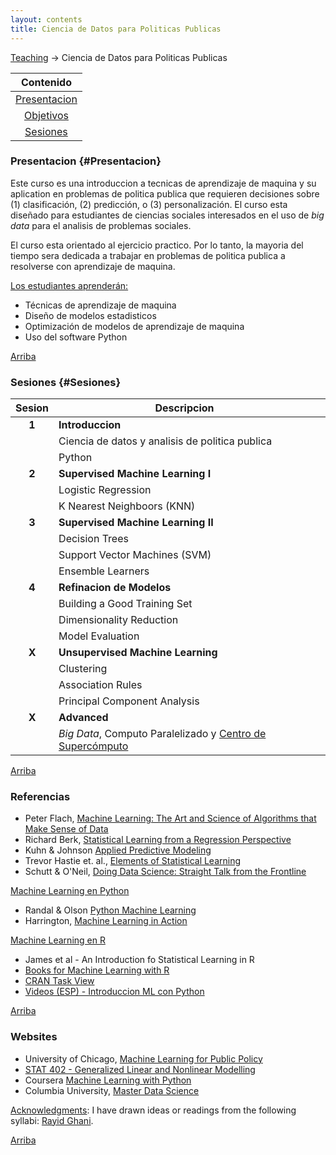```yaml
---
layout: contents
title: Ciencia de Datos para Politicas Publicas
---
```


<a name="Contenido"></a>

[Teaching](../../teaching.md) &rarr; Ciencia de Datos para Politicas Publicas

| Contenido |
| :---: |
| [Presentacion](#Presentacion) |
| [Objetivos](#Objetivo) |
| [Sesiones](#Sesiones) |

### Presentacion {#Presentacion}

Este curso es una introduccion a tecnicas de aprendizaje de maquina y su aplication en problemas de politica publica que requieren decisiones sobre (1) clasificación, (2) predicción, o (3) personalización. El curso esta diseñado para estudiantes de ciencias sociales interesados en el uso de *big data* para el analisis de problemas sociales.

El curso esta orientado al ejercicio practico. Por lo tanto, la mayoria del tiempo sera dedicada a trabajar en problemas de politica publica a resolverse con aprendizaje de maquina.

<u>Los estudiantes aprenderán:</u>
- Técnicas de aprendizaje de maquina
- Diseño de modelos estadisticos
- Optimización de modelos de aprendizaje de maquina
- Uso del software Python

[Arriba](#Contenido)

### Sesiones {#Sesiones}

| Sesion       | Descripcion  |       |
|:-------------:|--------------| :--- |
| **1**   | **Introduccion** |
|         | Ciencia de datos y analisis de politica publica | <a href="#" style="color:black;"><i class="fas fa-chalkboard-teacher" style="font-size:1em"></i></a>  |
|         | Python | <a href="#" style="color:black;"><i class="fas fa-folder-open" style="font-size:1em"></i></a> |
| **2**   | **Supervised Machine Learning I**    | |
|         | Logistic Regression       | <a href="#" style="color:black;"><i class="fas fa-folder-open" style="font-size:1em"></i></a> |
|         | K Nearest Neighboors (KNN)       | <a href="#" style="color:black;"><i class="fas fa-folder-open" style="font-size:1em"></i></a> |
| **3**   | **Supervised Machine Learning II** |
|         | Decision Trees | <a href="#" style="color:black;"><i class="fas fa-folder-open" style="font-size:1em"></i></a> |
|         | Support Vector Machines (SVM)  | <a href="#" style="color:black;"><i class="fas fa-chalkboard-teacher" style="font-size:1em"></i></a> |
|         | Ensemble Learners  | <a href="#" style="color:black;"><i class="fas fa-chalkboard-teacher" style="font-size:1em"></i></a> |
| **4**   | **Refinacion de Modelos**  |
|         | Building a Good Training Set  | <a href="#" style="color:black;"><i class="fas fa-chalkboard-teacher" style="font-size:1em"></i></a> |
|         | Dimensionality Reduction  | <a href="#" style="color:black;"><i class="fas fa-chalkboard-teacher" style="font-size:1em"></i></a> |
|         | Model Evaluation  | <a href="#" style="color:black;"><i class="fas fa-chalkboard-teacher" style="font-size:1em"></i></a> |
| **X**   | **Unsupervised Machine Learning** |
|         | Clustering  |
|         | Association Rules  |
|         | Principal Component Analysis  |
| **X**   | **Advanced**  |
|         | *Big Data*, Computo Paralelizado y [Centro de Supercómputo](http://www.udg.mx/es/noticia/inauguran-centro-supercomputo-cucea) |

[Arriba](#Contenido)

### Referencias

- Peter Flach, [Machine Learning: The Art and Science of Algorithms that Make Sense of Data](https://www.amazon.com/Machine-Learning-Science-Algorithms-Sense/dp/1107422221)
- Richard Berk, [Statistical Learning from a Regression Perspective](https://www.amazon.com/Statistical-Learning-Regression-Perspective-Statistics/dp/3319440470)
- Kuhn & Johnson [Applied Predictive Modeling](https://www.amazon.com/Applied-Predictive-Modeling-Max-Kuhn/dp/1461468485)
- Trevor Hastie et. al., [Elements of Statistical Learning](https://www.amazon.com/Elements-Statistical-Learning-Prediction-Statistics/dp/0387848576)
- Schutt & O'Neil, [Doing Data Science: Straight Talk from the Frontline](https://www.amazon.com/Doing-Data-Science-Straight-Frontline/dp/1449358659)

<u>Machine Learning en Python</u>
- Randal & Olson [Python Machine Learning](https://www.amazon.com/Python-Machine-Learning-Sebastian-Raschka-ebook/dp/B00YSILNL0)
- Harrington, [Machine Learning in Action](https://www.amazon.com/Machine-Learning-Action-Peter-Harrington/dp/1617290181)

<u>Machine Learning en R</u>
- James et al - An Introduction fo Statistical Learning in R
- [Books for Machine Learning with R](https://machinelearningmastery.com/books-for-machine-learning-with-r/)
- [CRAN Task View](https://cran.r-project.org/web/views/MachineLearning.html)
- [Videos (ESP) - Introduccion ML con Python](https://www.youtube.com/playlist?list=PLJjOveEiVE4Dk48EI7I-67PEleEC5nxc3)

[Arriba](#Contenido)

### Websites
- University of Chicago, [Machine Learning for Public Policy](http://www.rayidghani.com/teaching)
- [STAT 402 - Generalized Linear and Nonlinear Modelling](http://people.stat.sfu.ca/~raltman/stat402/)
- Coursera [Machine Learning with Python](https://www.coursera.org/learn/machine-learning-with-python)
- Columbia University, [Master Data Science](https://datascience.columbia.edu/master-of-science-in-data-science)

<u>Acknowledgments</u>: I have drawn ideas or readings from the following syllabi: [Rayid Ghani](http://www.rayidghani.com/teaching).

[Arriba](#Contenido)

<!--[imagen de segasi para todo el proceso de ciencia de datos](http://segasi.com.mx/cursos/mcb/)-->

